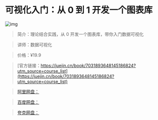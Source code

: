 # 可视化入门：从 0 到 1 开发一个图表库

![img](../../assets/02abb0a465854a408fbd1a312343f21b~tplv-k3u1fbpfcp-no-mark:280:280:200:280.png)

> 简介：理论结合实践，从 0 开发一个图表库，带你入门数据可视化

> 讲师：数据可视化

> 价格：¥19.9

> [官方链接：https://juejin.cn/book/7031893648145186824?utm_source=course_list](https://juejin.cn/book/7031893648145186824?utm_source=course_list)

> [阿里网盘：]()

> [百度网盘：]()

> [夸克网盘：]()
